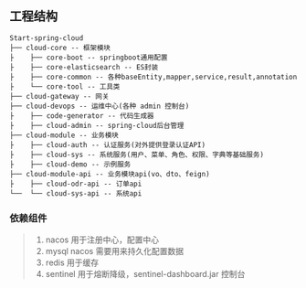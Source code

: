 
## 工程结构
```
Start-spring-cloud
├── cloud-core -- 框架模块
├    ├── core-boot -- springboot通用配置
├    ├── core-elasticsearch -- ES封装
├    ├── core-common -- 各种baseEntity,mapper,service,result,annotation
├    └── core-tool -- 工具类
├── cloud-gateway -- 网关
├── cloud-devops -- 运维中心(各种 admin 控制台)
├    ├── code-generator -- 代码生成器
├    ├── cloud-admin -- spring-cloud后台管理
├── cloud-module -- 业务模块
├    ├── cloud-auth -- 认证服务(对外提供登录认证API)
├    ├── cloud-sys -- 系统服务(用户、菜单、角色、权限、字典等基础服务)
├    ├── cloud-demo -- 示例服务
├── cloud-module-api -- 业务模块api(vo、dto、feign)
├    ├── cloud-odr-api -- 订单api
└──  └── cloud-sys-api -- 系统api
```

### 依赖组件
> 1. nacos 用于注册中心，配置中心
> 2. mysql nacos 需要用来持久化配置数据
> 3. redis 用于缓存
> 4. sentinel 用于熔断降级，sentinel-dashboard.jar 控制台

